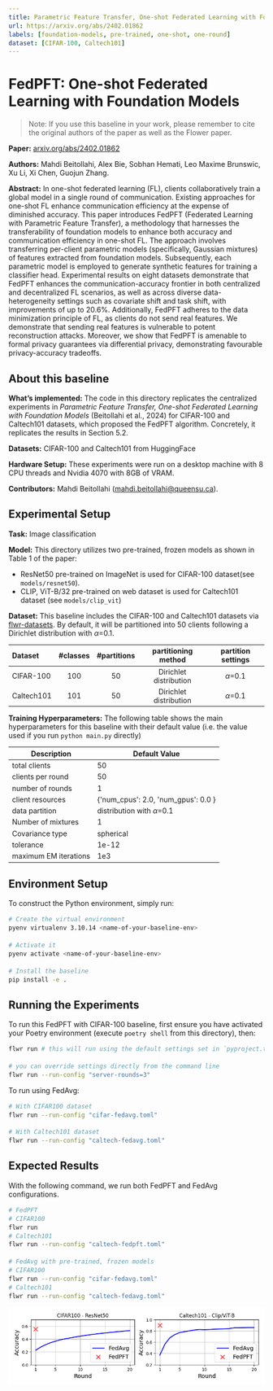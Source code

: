 ```yaml
---
title: Parametric Feature Transfer, One-shot Federated Learning with Foundation Models
url: https://arxiv.org/abs/2402.01862
labels: [foundation-models, pre-trained, one-shot, one-round]
dataset: [CIFAR-100, Caltech101]
---
```


# FedPFT: One-shot Federated Learning with Foundation Models

> Note: If you use this baseline in your work, please remember to cite the original authors of the paper as well as the Flower paper.

**Paper:** [arxiv.org/abs/2402.01862](https://arxiv.org/abs/2402.01862)

**Authors:** Mahdi Beitollahi, Alex Bie, Sobhan Hemati, Leo Maxime Brunswic, Xu Li, Xi Chen, Guojun Zhang.

**Abstract:** In one-shot federated learning (FL), clients collaboratively train a global model in a single round of communication. Existing approaches for one-shot FL enhance communication efficiency at the expense of diminished accuracy. This paper introduces FedPFT (Federated Learning with Parametric Feature Transfer), a methodology that harnesses the transferability of foundation models to enhance both accuracy and communication efficiency in one-shot FL. The approach involves transferring per-client parametric models (specifically, Gaussian mixtures) of features extracted from foundation models. Subsequently, each parametric model is employed to generate synthetic features for training a classifier head. Experimental results on eight datasets demonstrate that FedPFT enhances the communication-accuracy frontier in both centralized and decentralized FL scenarios, as well as across diverse data-heterogeneity settings such as covariate shift and task shift, with improvements of up to 20.6%. Additionally, FedPFT adheres to the data minimization principle of FL, as clients do not send real features. We demonstrate that sending real features is vulnerable to potent reconstruction attacks. Moreover, we show that FedPFT is amenable to formal privacy guarantees via differential privacy, demonstrating favourable privacy-accuracy tradeoffs.


## About this baseline

**What’s implemented:** The code in this directory replicates the centralized experiments in *Parametric Feature Transfer, One-shot Federated Learning with Foundation Models* (Beitollahi et al., 2024) for CIFAR-100 and Caltech101 datasets, which proposed the FedPFT algorithm. Concretely, it replicates the results in Section 5.2.

**Datasets:** CIFAR-100 and Caltech101 from HuggingFace

**Hardware Setup:** These experiments were run on a desktop machine with 8 CPU threads and Nvidia 4070 with 8GB of VRAM. 

**Contributors:** Mahdi Beitollahi (mahdi.beitollahi@queensu.ca).


## Experimental Setup

**Task:** Image classification

**Model:** This directory utilizes two pre-trained, frozen models as shown in Table 1 of the paper:
* ResNet50 pre-trained on ImageNet is used for CIFAR-100 dataset(see `models/resnet50`). 
* CLIP, ViT-B/32 pre-trained on web dataset is used for Caltech101 dataset (see `models/clip_vit`)

**Dataset:** This baseline includes the CIFAR-100 and Caltech101 datasets via [flwr-datasets](https://flower.ai/docs/datasets/). By default, it will be partitioned into 50 clients following a Dirichlet distribution with $\alpha$=0.1.

| Dataset | #classes | #partitions | partitioning method | partition settings |
| :------ | :---: | :---: | :---: | :---: |
| CIFAR-100 | 100 | 50 | Dirichlet distribution | $\alpha$=0.1 |
| Caltech101 | 101 | 50 | Dirichlet distribution | $\alpha$=0.1 |

**Training Hyperparameters:** The following table shows the main hyperparameters for this baseline with their default value (i.e. the value used if you run `python main.py` directly)

| Description | Default Value |
| ----------- | ----- |
| total clients | 50 |
| clients per round | 50 |
| number of rounds | 1 |
| client resources | {'num_cpus': 2.0, 'num_gpus': 0.0 }|
| data partition | distribution with $\alpha$=0.1 |
| Number of mixtures | 1 |
| Covariance type | spherical |
| tolerance | 1e-12 |
| maximum EM iterations | 1e3 |


## Environment Setup

To construct the Python environment, simply run:

```bash
# Create the virtual environment
pyenv virtualenv 3.10.14 <name-of-your-baseline-env>

# Activate it
pyenv activate <name-of-your-baseline-env>

# Install the baseline
pip install -e .
```

## Running the Experiments

To run this FedPFT with CIFAR-100 baseline, first ensure you have activated your Poetry environment (execute `poetry shell` from this directory), then:

```bash
flwr run # this will run using the default settings set in `pyproject.toml`

# you can override settings directly from the command line
flwr run --run-config "server-rounds=3"
```

To run using FedAvg:

```bash
# With CIFAR100 dataset
flwr run --run-config "cifar-fedavg.toml"

# With Caltech101 dataset
flwr run --run-config "caltech-fedavg.toml"
```

## Expected Results

With the following command, we run both FedPFT and FedAvg configurations. 

```bash
# FedPFT
# CIFAR100
flwr run
# Caltech101
flwr run --run-config "caltech-fedpft.toml"

# FedAvg with pre-trained, frozen models
# CIFAR100
flwr run --run-config "cifar-fedavg.toml"
# Caltech101
flwr run --run-config "caltech-fedavg.toml"
```

![](_static/FedPft.png)

